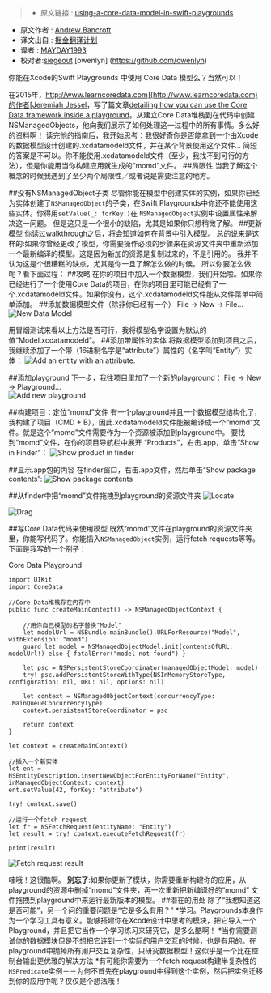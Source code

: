 > * 原文链接 : [using-a-core-data-model-in-swift-playgrounds](https://www.andrewcbancroft.com/2016/07/10/using-a-core-data-model-in-swift-playgrounds/)
* 原文作者 : [Andrew Bancroft](https://www.andrewcbancroft.com/)
* 译文出自 : [掘金翻译计划](https://github.com/xitu/gold-miner)
* 译者 : [MAYDAY1993](https://github.com/MAYDAY1993)
* 校对者:[siegeout](https://github.com/siegeout) [owenlyn] (https://github.com/owenlyn)

你能在Xcode的Swift Playgrounds 中使用 Core Data 模型么？当然可以！

在2015年，[http://www.learncoredata.com](http://www.learncoredata.com)的作者[Jeremiah Jessel](https://twitter.com/JCubedApps)，写了篇文章[detailing how you can use the Core Data framework inside a playground](http://www.learncoredata.com/core-data-and-playgrounds/)。从建立Core Data堆栈到在代码中创建NSManagedObjects，他向我们展示了如何处理这一过程中的所有事情。多么好的资料啊！
读完他的指南后，我开始思考：我很好奇你是否能拿到一个由Xcode的数据模型设计创建的.xcdatamodeld文件，并在某个背景使用这个文件...
简短的答案是不可以。你不能使用.xcdatamodeld文件（至少，我找不到可行的方法），但是你能用当你构建应用就生成的“momd”文件。
##局限性
当我了解这个概念的时候我遇到了至少两个局限性／或者说是需要注意的地方。


 ##没有NSManagedObject子类
尽管你能在模型中创建实体的实例，如果你已经为实体创建了`NSManagedObject`的子类，在Swift Playgrounds中你还不能使用这些实体。你得用`setValue(_: forKey:)`在 `NSManagedObject`实例中设置属性来解决这一问题。
但是这只是一个很小的缺陷，尤其是如果你只想稍微了解。
##更新模型
你读过[walkthrough](https://www.andrewcbancroft.com/2016/07/10/using-a-core-data-model-in-swift-playgrounds/#walkthrough)之后，将会知道如何在背景中引入模型。
总的说来是这样的:如果你曾经更改了模型，你需要操作必须的步骤来在资源文件夹中重新添加一个最新编译的模型。这是因为新加的资源是复制过来的，不是引用的。
我并不认为这是个很糟糕的缺点，尤其是你一旦了解怎么做的时候。
所以你要怎么做呢？看下面过程：
##攻略
在你的项目中加入一个数据模型，我们开始啦。如果你已经进行了一个使用Core Data的项目，在你的项目里可能已经有了一个.xcdatamodeld文件。如果你没有，这个.xcdatamodeld文件能从文件菜单中简单添加。
##添加数据模型文件（除非你已经有一个）
File -> New -> File…
![New Data Model](https://www.andrewcbancroft.com/wp-content/uploads/2016/07/new-model.png)

用冒烟测试来看以上方法是否可行，我将模型名字设置为默认的值“Model.xcdatamodeld”。
##添加带属性的实体
将数据模型添加到项目之后，我继续添加了一个带（16进制名字是“attribute”）属性的（名字叫“Entity”）实体：
![Add an entity with an attribute.](https://www.andrewcbancroft.com/wp-content/uploads/2016/07/add-entity-and-attributes.png)

##添加playground
下一步，我往项目里加了一个新的playground：
File -> New -> Playground…  
![Add new playground](https://www.andrewcbancroft.com/wp-content/uploads/2016/07/new-playground.png)

##构建项目：定位“momd”文件
有一个playground并且一个数据模型结构化了，我构建了项目（CMD + B），因此.xcdatamodeld文件能被编译成一个“momd”文件。就是这个“momd”文件需要作为一个资源被添加到playground中。
要找到“momd”文件，在你的项目导航栏中展开 “Products”，右击.app，单击“Show in Finder”：
![Show product in finder](https://www.andrewcbancroft.com/wp-content/uploads/2016/07/show-product-in-finder.png)

##显示.app包的内容
在finder窗口，右击.app文件，然后单击“Show package contents”:
![Show package contents](https://www.andrewcbancroft.com/wp-content/uploads/2016/07/show-package-contents.png)

##从finder中把“momd”文件拖拽到playground的资源文件夹
![Locate ](https://www.andrewcbancroft.com/wp-content/uploads/2016/07/locate-momd-file.png)

![Drag ](https://www.andrewcbancroft.com/wp-content/uploads/2016/07/drag-momd-to-resources.png)

##写Core Data代码来使用模型
既然“momd”文件在playground的资源文件夹里，你能写代码了。你能插入`NSManagedObject`实例，运行fetch requests等等。下面是我写的一个例子：

Core Data Playground
```
import UIKit
import CoreData

//Core Data堆栈存在内存中
public func createMainContext() -> NSManagedObjectContext {
    
    //用你自己模型的名字替换"Model"
    let modelUrl = NSBundle.mainBundle().URLForResource("Model", withExtension: "momd")
    guard let model = NSManagedObjectModel.init(contentsOfURL: modelUrl!) else { fatalError("model not found") }
    
    let psc = NSPersistentStoreCoordinator(managedObjectModel: model)
    try! psc.addPersistentStoreWithType(NSInMemoryStoreType, configuration: nil, URL: nil, options: nil)
    
    let context = NSManagedObjectContext(concurrencyType: .MainQueueConcurrencyType)
    context.persistentStoreCoordinator = psc
    
    return context
}

let context = createMainContext()

//插入一个新实体
let ent = NSEntityDescription.insertNewObjectForEntityForName("Entity", inManagedObjectContext: context)
ent.setValue(42, forKey: "attribute")

try! context.save()

//运行一个fetch request
let fr = NSFetchRequest(entityName: "Entity")
let result = try! context.executeFetchRequest(fr)

print(result)
```

![Fetch request result](https://www.andrewcbancroft.com/wp-content/uploads/2016/07/printed-result.png)

哇哦！这很酷啊。
**别忘了**:如果你更新了模块，你需要重新构建你的应用，从playground的资源中删掉“momd”文件夹，再一次重新把新编译好的“momd” 文件拖拽到playground中来运行最新版本的模型。
##潜在的用处
除了“我想知道这是否可能”，另一个问的重要问题是“它是多么有用？”
*学习。Playgrounds本身作为一个学习工具有意义。能够搭建你在Xcode设计中思考的模块，把它导入一个Playground，并且把它当作一个学习练习来研究它，是多么酷啊！
*当你需要测试你的数据模块但是不想把它连到一个实际的用户交互的时候，也是有用的。在playground中抛掉所有用户交互复杂性，只研究数据模型！这似乎是一个比在控制台输出更优雅的解决方法
*有可能你需要为一个fetch request构建半复杂性的`NSPredicate`实例－－为何不首先在playground中得到这个实例，然后把实例迁移到你的应用中呢？仅仅是个想法哦！
